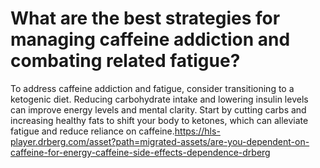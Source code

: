 # What are the best strategies for managing caffeine addiction and combating related fatigue?

To address caffeine addiction and fatigue, consider transitioning to a ketogenic diet. Reducing carbohydrate intake and lowering insulin levels can improve energy levels and mental clarity. Start by cutting carbs and increasing healthy fats to shift your body to ketones, which can alleviate fatigue and reduce reliance on caffeine.https://hls-player.drberg.com/asset?path=migrated-assets/are-you-dependent-on-caffeine-for-energy-caffeine-side-effects-dependence-drberg